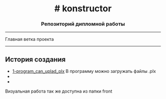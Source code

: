 <h1 align="center"># konstructor
<h3 align="center">Репозиторий дипломной работы</h3>
<hr>
Главная ветка проекта
<hr>

## История создания
* [1-program_can_uplad_plx](https://github.com/etoOleh/konstructor/tree/1-program_can_uplad_plx) В программу можно загружать файлы .plx
* 
*   


Визуальная работа так же доступна из папки front
